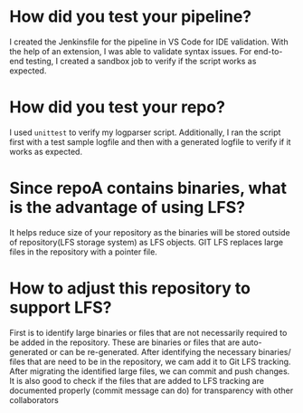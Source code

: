 # How did you test your pipeline?

I created the Jenkinsfile for the pipeline in VS Code for IDE validation. With the help of an extension, I was able to validate syntax issues. For end-to-end testing, I created a sandbox job to verify if the script works as expected.

# How did you test your repo?

I used `unittest` to verify my logparser script. Additionally, I ran the script first with a test sample logfile and then with a generated logfile to verify if it works as expected.

# Since repoA contains binaries, what is the advantage of using LFS?

It helps reduce size of your repository as the binaries will be stored outside of repository(LFS storage system) as LFS objects. GIT LFS replaces large files in the repository with a pointer file.

# How to adjust this repository to support LFS?

 First is to identify large binaries or files that are not necessarily required to be  added in the repository. These are binaries or files that are auto-generated or can be re-generated.
 After identifying the necessary binaries/ files that are need to be in the repository, we cam add it to Git LFS tracking.
 After migrating the identified large files, we can commit and push changes. It is also good to check if the files that are added to LFS tracking are documented properly (commit message can do) for transparency with other collaborators


